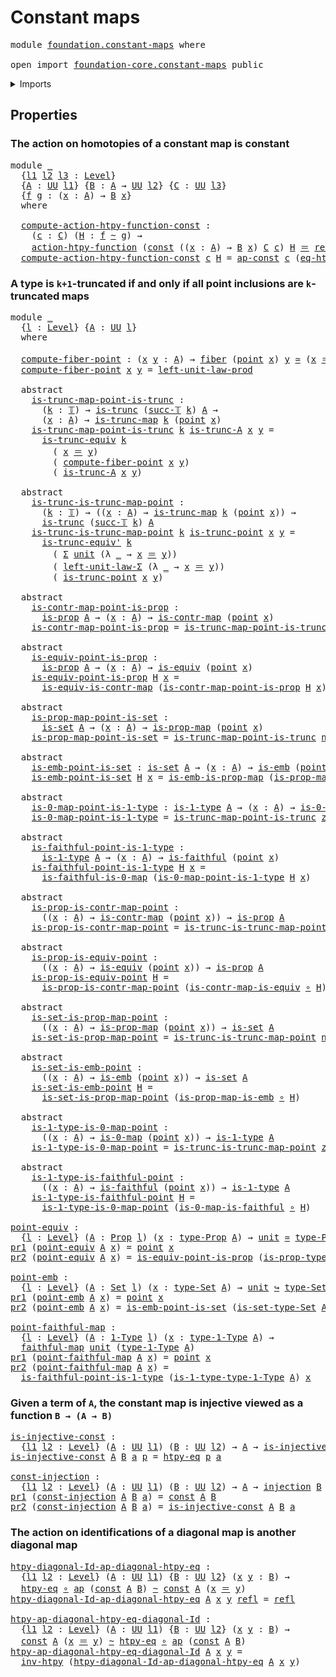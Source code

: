 # Constant maps

<pre class="Agda"><a id="26" class="Keyword">module</a> <a id="33" href="foundation.constant-maps.html" class="Module">foundation.constant-maps</a> <a id="58" class="Keyword">where</a>

<a id="65" class="Keyword">open</a> <a id="70" class="Keyword">import</a> <a id="77" href="foundation-core.constant-maps.html" class="Module">foundation-core.constant-maps</a> <a id="107" class="Keyword">public</a>
</pre>
<details><summary>Imports</summary>

<pre class="Agda"><a id="164" class="Keyword">open</a> <a id="169" class="Keyword">import</a> <a id="176" href="foundation.0-maps.html" class="Module">foundation.0-maps</a>
<a id="194" class="Keyword">open</a> <a id="199" class="Keyword">import</a> <a id="206" href="foundation.action-on-homotopies-functions.html" class="Module">foundation.action-on-homotopies-functions</a>
<a id="248" class="Keyword">open</a> <a id="253" class="Keyword">import</a> <a id="260" href="foundation.action-on-identifications-functions.html" class="Module">foundation.action-on-identifications-functions</a>
<a id="307" class="Keyword">open</a> <a id="312" class="Keyword">import</a> <a id="319" href="foundation.dependent-pair-types.html" class="Module">foundation.dependent-pair-types</a>
<a id="351" class="Keyword">open</a> <a id="356" class="Keyword">import</a> <a id="363" href="foundation.faithful-maps.html" class="Module">foundation.faithful-maps</a>
<a id="388" class="Keyword">open</a> <a id="393" class="Keyword">import</a> <a id="400" href="foundation.type-arithmetic-unit-type.html" class="Module">foundation.type-arithmetic-unit-type</a>
<a id="437" class="Keyword">open</a> <a id="442" class="Keyword">import</a> <a id="449" href="foundation.unit-type.html" class="Module">foundation.unit-type</a>
<a id="470" class="Keyword">open</a> <a id="475" class="Keyword">import</a> <a id="482" href="foundation.universe-levels.html" class="Module">foundation.universe-levels</a>

<a id="510" class="Keyword">open</a> <a id="515" class="Keyword">import</a> <a id="522" href="foundation-core.1-types.html" class="Module">foundation-core.1-types</a>
<a id="546" class="Keyword">open</a> <a id="551" class="Keyword">import</a> <a id="558" href="foundation-core.contractible-maps.html" class="Module">foundation-core.contractible-maps</a>
<a id="592" class="Keyword">open</a> <a id="597" class="Keyword">import</a> <a id="604" href="foundation-core.embeddings.html" class="Module">foundation-core.embeddings</a>
<a id="631" class="Keyword">open</a> <a id="636" class="Keyword">import</a> <a id="643" href="foundation-core.equivalences.html" class="Module">foundation-core.equivalences</a>
<a id="672" class="Keyword">open</a> <a id="677" class="Keyword">import</a> <a id="684" href="foundation-core.fibers-of-maps.html" class="Module">foundation-core.fibers-of-maps</a>
<a id="715" class="Keyword">open</a> <a id="720" class="Keyword">import</a> <a id="727" href="foundation-core.function-extensionality.html" class="Module">foundation-core.function-extensionality</a>
<a id="767" class="Keyword">open</a> <a id="772" class="Keyword">import</a> <a id="779" href="foundation-core.function-types.html" class="Module">foundation-core.function-types</a>
<a id="810" class="Keyword">open</a> <a id="815" class="Keyword">import</a> <a id="822" href="foundation-core.homotopies.html" class="Module">foundation-core.homotopies</a>
<a id="849" class="Keyword">open</a> <a id="854" class="Keyword">import</a> <a id="861" href="foundation-core.identity-types.html" class="Module">foundation-core.identity-types</a>
<a id="892" class="Keyword">open</a> <a id="897" class="Keyword">import</a> <a id="904" href="foundation-core.injective-maps.html" class="Module">foundation-core.injective-maps</a>
<a id="935" class="Keyword">open</a> <a id="940" class="Keyword">import</a> <a id="947" href="foundation-core.propositional-maps.html" class="Module">foundation-core.propositional-maps</a>
<a id="982" class="Keyword">open</a> <a id="987" class="Keyword">import</a> <a id="994" href="foundation-core.propositions.html" class="Module">foundation-core.propositions</a>
<a id="1023" class="Keyword">open</a> <a id="1028" class="Keyword">import</a> <a id="1035" href="foundation-core.sets.html" class="Module">foundation-core.sets</a>
<a id="1056" class="Keyword">open</a> <a id="1061" class="Keyword">import</a> <a id="1068" href="foundation-core.truncated-maps.html" class="Module">foundation-core.truncated-maps</a>
<a id="1099" class="Keyword">open</a> <a id="1104" class="Keyword">import</a> <a id="1111" href="foundation-core.truncated-types.html" class="Module">foundation-core.truncated-types</a>
<a id="1143" class="Keyword">open</a> <a id="1148" class="Keyword">import</a> <a id="1155" href="foundation-core.truncation-levels.html" class="Module">foundation-core.truncation-levels</a>
</pre>
</details>

## Properties

### The action on homotopies of a constant map is constant

<pre class="Agda"><a id="1289" class="Keyword">module</a> <a id="1296" href="foundation.constant-maps.html#1296" class="Module">_</a>
  <a id="1300" class="Symbol">{</a><a id="1301" href="foundation.constant-maps.html#1301" class="Bound">l1</a> <a id="1304" href="foundation.constant-maps.html#1304" class="Bound">l2</a> <a id="1307" href="foundation.constant-maps.html#1307" class="Bound">l3</a> <a id="1310" class="Symbol">:</a> <a id="1312" href="Agda.Primitive.html#742" class="Postulate">Level</a><a id="1317" class="Symbol">}</a>
  <a id="1321" class="Symbol">{</a><a id="1322" href="foundation.constant-maps.html#1322" class="Bound">A</a> <a id="1324" class="Symbol">:</a> <a id="1326" href="Agda.Primitive.html#388" class="Primitive">UU</a> <a id="1329" href="foundation.constant-maps.html#1301" class="Bound">l1</a><a id="1331" class="Symbol">}</a> <a id="1333" class="Symbol">{</a><a id="1334" href="foundation.constant-maps.html#1334" class="Bound">B</a> <a id="1336" class="Symbol">:</a> <a id="1338" href="foundation.constant-maps.html#1322" class="Bound">A</a> <a id="1340" class="Symbol">→</a> <a id="1342" href="Agda.Primitive.html#388" class="Primitive">UU</a> <a id="1345" href="foundation.constant-maps.html#1304" class="Bound">l2</a><a id="1347" class="Symbol">}</a> <a id="1349" class="Symbol">{</a><a id="1350" href="foundation.constant-maps.html#1350" class="Bound">C</a> <a id="1352" class="Symbol">:</a> <a id="1354" href="Agda.Primitive.html#388" class="Primitive">UU</a> <a id="1357" href="foundation.constant-maps.html#1307" class="Bound">l3</a><a id="1359" class="Symbol">}</a>
  <a id="1363" class="Symbol">{</a><a id="1364" href="foundation.constant-maps.html#1364" class="Bound">f</a> <a id="1366" href="foundation.constant-maps.html#1366" class="Bound">g</a> <a id="1368" class="Symbol">:</a> <a id="1370" class="Symbol">(</a><a id="1371" href="foundation.constant-maps.html#1371" class="Bound">x</a> <a id="1373" class="Symbol">:</a> <a id="1375" href="foundation.constant-maps.html#1322" class="Bound">A</a><a id="1376" class="Symbol">)</a> <a id="1378" class="Symbol">→</a> <a id="1380" href="foundation.constant-maps.html#1334" class="Bound">B</a> <a id="1382" href="foundation.constant-maps.html#1371" class="Bound">x</a><a id="1383" class="Symbol">}</a>
  <a id="1387" class="Keyword">where</a>

  <a id="1396" href="foundation.constant-maps.html#1396" class="Function">compute-action-htpy-function-const</a> <a id="1431" class="Symbol">:</a>
    <a id="1437" class="Symbol">(</a><a id="1438" href="foundation.constant-maps.html#1438" class="Bound">c</a> <a id="1440" class="Symbol">:</a> <a id="1442" href="foundation.constant-maps.html#1350" class="Bound">C</a><a id="1443" class="Symbol">)</a> <a id="1445" class="Symbol">(</a><a id="1446" href="foundation.constant-maps.html#1446" class="Bound">H</a> <a id="1448" class="Symbol">:</a> <a id="1450" href="foundation.constant-maps.html#1364" class="Bound">f</a> <a id="1452" href="foundation-core.homotopies.html#2717" class="Function Operator">~</a> <a id="1454" href="foundation.constant-maps.html#1366" class="Bound">g</a><a id="1455" class="Symbol">)</a> <a id="1457" class="Symbol">→</a>
    <a id="1463" href="foundation.action-on-homotopies-functions.html#2372" class="Function">action-htpy-function</a> <a id="1484" class="Symbol">(</a><a id="1485" href="foundation-core.constant-maps.html#198" class="Function">const</a> <a id="1491" class="Symbol">((</a><a id="1493" href="foundation.constant-maps.html#1493" class="Bound">x</a> <a id="1495" class="Symbol">:</a> <a id="1497" href="foundation.constant-maps.html#1322" class="Bound">A</a><a id="1498" class="Symbol">)</a> <a id="1500" class="Symbol">→</a> <a id="1502" href="foundation.constant-maps.html#1334" class="Bound">B</a> <a id="1504" href="foundation.constant-maps.html#1493" class="Bound">x</a><a id="1505" class="Symbol">)</a> <a id="1507" href="foundation.constant-maps.html#1350" class="Bound">C</a> <a id="1509" href="foundation.constant-maps.html#1438" class="Bound">c</a><a id="1510" class="Symbol">)</a> <a id="1512" href="foundation.constant-maps.html#1446" class="Bound">H</a> <a id="1514" href="foundation-core.identity-types.html#1953" class="Function Operator">＝</a> <a id="1516" href="foundation-core.identity-types.html#1922" class="InductiveConstructor">refl</a>
  <a id="1523" href="foundation.constant-maps.html#1396" class="Function">compute-action-htpy-function-const</a> <a id="1558" href="foundation.constant-maps.html#1558" class="Bound">c</a> <a id="1560" href="foundation.constant-maps.html#1560" class="Bound">H</a> <a id="1562" class="Symbol">=</a> <a id="1564" href="foundation.action-on-identifications-functions.html#2520" class="Function">ap-const</a> <a id="1573" href="foundation.constant-maps.html#1558" class="Bound">c</a> <a id="1575" class="Symbol">(</a><a id="1576" href="foundation-core.function-extensionality.html#3024" class="Function">eq-htpy</a> <a id="1584" href="foundation.constant-maps.html#1560" class="Bound">H</a><a id="1585" class="Symbol">)</a>
</pre>
### A type is `k+1`-truncated if and only if all point inclusions are `k`-truncated maps

<pre class="Agda"><a id="1690" class="Keyword">module</a> <a id="1697" href="foundation.constant-maps.html#1697" class="Module">_</a>
  <a id="1701" class="Symbol">{</a><a id="1702" href="foundation.constant-maps.html#1702" class="Bound">l</a> <a id="1704" class="Symbol">:</a> <a id="1706" href="Agda.Primitive.html#742" class="Postulate">Level</a><a id="1711" class="Symbol">}</a> <a id="1713" class="Symbol">{</a><a id="1714" href="foundation.constant-maps.html#1714" class="Bound">A</a> <a id="1716" class="Symbol">:</a> <a id="1718" href="Agda.Primitive.html#388" class="Primitive">UU</a> <a id="1721" href="foundation.constant-maps.html#1702" class="Bound">l</a><a id="1722" class="Symbol">}</a>
  <a id="1726" class="Keyword">where</a>

  <a id="1735" href="foundation.constant-maps.html#1735" class="Function">compute-fiber-point</a> <a id="1755" class="Symbol">:</a> <a id="1757" class="Symbol">(</a><a id="1758" href="foundation.constant-maps.html#1758" class="Bound">x</a> <a id="1760" href="foundation.constant-maps.html#1760" class="Bound">y</a> <a id="1762" class="Symbol">:</a> <a id="1764" href="foundation.constant-maps.html#1714" class="Bound">A</a><a id="1765" class="Symbol">)</a> <a id="1767" class="Symbol">→</a> <a id="1769" href="foundation-core.fibers-of-maps.html#938" class="Function">fiber</a> <a id="1775" class="Symbol">(</a><a id="1776" href="foundation.unit-type.html#1243" class="Function">point</a> <a id="1782" href="foundation.constant-maps.html#1758" class="Bound">x</a><a id="1783" class="Symbol">)</a> <a id="1785" href="foundation.constant-maps.html#1760" class="Bound">y</a> <a id="1787" href="foundation-core.equivalences.html#2669" class="Function Operator">≃</a> <a id="1789" class="Symbol">(</a><a id="1790" href="foundation.constant-maps.html#1758" class="Bound">x</a> <a id="1792" href="foundation-core.identity-types.html#1953" class="Function Operator">＝</a> <a id="1794" href="foundation.constant-maps.html#1760" class="Bound">y</a><a id="1795" class="Symbol">)</a>
  <a id="1799" href="foundation.constant-maps.html#1735" class="Function">compute-fiber-point</a> <a id="1819" href="foundation.constant-maps.html#1819" class="Bound">x</a> <a id="1821" href="foundation.constant-maps.html#1821" class="Bound">y</a> <a id="1823" class="Symbol">=</a> <a id="1825" href="foundation.type-arithmetic-unit-type.html#2923" class="Function">left-unit-law-prod</a>

  <a id="1847" class="Keyword">abstract</a>
    <a id="1860" href="foundation.constant-maps.html#1860" class="Function">is-trunc-map-point-is-trunc</a> <a id="1888" class="Symbol">:</a>
      <a id="1896" class="Symbol">(</a><a id="1897" href="foundation.constant-maps.html#1897" class="Bound">k</a> <a id="1899" class="Symbol">:</a> <a id="1901" href="foundation-core.truncation-levels.html#521" class="Datatype">𝕋</a><a id="1902" class="Symbol">)</a> <a id="1904" class="Symbol">→</a> <a id="1906" href="foundation-core.truncated-types.html#1236" class="Function">is-trunc</a> <a id="1915" class="Symbol">(</a><a id="1916" href="foundation-core.truncation-levels.html#558" class="InductiveConstructor">succ-𝕋</a> <a id="1923" href="foundation.constant-maps.html#1897" class="Bound">k</a><a id="1924" class="Symbol">)</a> <a id="1926" href="foundation.constant-maps.html#1714" class="Bound">A</a> <a id="1928" class="Symbol">→</a>
      <a id="1936" class="Symbol">(</a><a id="1937" href="foundation.constant-maps.html#1937" class="Bound">x</a> <a id="1939" class="Symbol">:</a> <a id="1941" href="foundation.constant-maps.html#1714" class="Bound">A</a><a id="1942" class="Symbol">)</a> <a id="1944" class="Symbol">→</a> <a id="1946" href="foundation-core.truncated-maps.html#925" class="Function">is-trunc-map</a> <a id="1959" href="foundation.constant-maps.html#1897" class="Bound">k</a> <a id="1961" class="Symbol">(</a><a id="1962" href="foundation.unit-type.html#1243" class="Function">point</a> <a id="1968" href="foundation.constant-maps.html#1937" class="Bound">x</a><a id="1969" class="Symbol">)</a>
    <a id="1975" href="foundation.constant-maps.html#1860" class="Function">is-trunc-map-point-is-trunc</a> <a id="2003" href="foundation.constant-maps.html#2003" class="Bound">k</a> <a id="2005" href="foundation.constant-maps.html#2005" class="Bound">is-trunc-A</a> <a id="2016" href="foundation.constant-maps.html#2016" class="Bound">x</a> <a id="2018" href="foundation.constant-maps.html#2018" class="Bound">y</a> <a id="2020" class="Symbol">=</a>
      <a id="2028" href="foundation-core.truncated-types.html#4193" class="Function">is-trunc-equiv</a> <a id="2043" href="foundation.constant-maps.html#2003" class="Bound">k</a>
        <a id="2053" class="Symbol">(</a> <a id="2055" href="foundation.constant-maps.html#2016" class="Bound">x</a> <a id="2057" href="foundation-core.identity-types.html#1953" class="Function Operator">＝</a> <a id="2059" href="foundation.constant-maps.html#2018" class="Bound">y</a><a id="2060" class="Symbol">)</a>
        <a id="2070" class="Symbol">(</a> <a id="2072" href="foundation.constant-maps.html#1735" class="Function">compute-fiber-point</a> <a id="2092" href="foundation.constant-maps.html#2016" class="Bound">x</a> <a id="2094" href="foundation.constant-maps.html#2018" class="Bound">y</a><a id="2095" class="Symbol">)</a>
        <a id="2105" class="Symbol">(</a> <a id="2107" href="foundation.constant-maps.html#2005" class="Bound">is-trunc-A</a> <a id="2118" href="foundation.constant-maps.html#2016" class="Bound">x</a> <a id="2120" href="foundation.constant-maps.html#2018" class="Bound">y</a><a id="2121" class="Symbol">)</a>

  <a id="2126" class="Keyword">abstract</a>
    <a id="2139" href="foundation.constant-maps.html#2139" class="Function">is-trunc-is-trunc-map-point</a> <a id="2167" class="Symbol">:</a>
      <a id="2175" class="Symbol">(</a><a id="2176" href="foundation.constant-maps.html#2176" class="Bound">k</a> <a id="2178" class="Symbol">:</a> <a id="2180" href="foundation-core.truncation-levels.html#521" class="Datatype">𝕋</a><a id="2181" class="Symbol">)</a> <a id="2183" class="Symbol">→</a> <a id="2185" class="Symbol">((</a><a id="2187" href="foundation.constant-maps.html#2187" class="Bound">x</a> <a id="2189" class="Symbol">:</a> <a id="2191" href="foundation.constant-maps.html#1714" class="Bound">A</a><a id="2192" class="Symbol">)</a> <a id="2194" class="Symbol">→</a> <a id="2196" href="foundation-core.truncated-maps.html#925" class="Function">is-trunc-map</a> <a id="2209" href="foundation.constant-maps.html#2176" class="Bound">k</a> <a id="2211" class="Symbol">(</a><a id="2212" href="foundation.unit-type.html#1243" class="Function">point</a> <a id="2218" href="foundation.constant-maps.html#2187" class="Bound">x</a><a id="2219" class="Symbol">))</a> <a id="2222" class="Symbol">→</a>
      <a id="2230" href="foundation-core.truncated-types.html#1236" class="Function">is-trunc</a> <a id="2239" class="Symbol">(</a><a id="2240" href="foundation-core.truncation-levels.html#558" class="InductiveConstructor">succ-𝕋</a> <a id="2247" href="foundation.constant-maps.html#2176" class="Bound">k</a><a id="2248" class="Symbol">)</a> <a id="2250" href="foundation.constant-maps.html#1714" class="Bound">A</a>
    <a id="2256" href="foundation.constant-maps.html#2139" class="Function">is-trunc-is-trunc-map-point</a> <a id="2284" href="foundation.constant-maps.html#2284" class="Bound">k</a> <a id="2286" href="foundation.constant-maps.html#2286" class="Bound">is-trunc-point</a> <a id="2301" href="foundation.constant-maps.html#2301" class="Bound">x</a> <a id="2303" href="foundation.constant-maps.html#2303" class="Bound">y</a> <a id="2305" class="Symbol">=</a>
      <a id="2313" href="foundation-core.truncated-types.html#4726" class="Function">is-trunc-equiv&#39;</a> <a id="2329" href="foundation.constant-maps.html#2284" class="Bound">k</a>
        <a id="2339" class="Symbol">(</a> <a id="2341" href="foundation.dependent-pair-types.html#505" class="Record">Σ</a> <a id="2343" href="foundation.unit-type.html#766" class="Record">unit</a> <a id="2348" class="Symbol">(λ</a> <a id="2351" href="foundation.constant-maps.html#2351" class="Bound">_</a> <a id="2353" class="Symbol">→</a> <a id="2355" href="foundation.constant-maps.html#2301" class="Bound">x</a> <a id="2357" href="foundation-core.identity-types.html#1953" class="Function Operator">＝</a> <a id="2359" href="foundation.constant-maps.html#2303" class="Bound">y</a><a id="2360" class="Symbol">))</a>
        <a id="2371" class="Symbol">(</a> <a id="2373" href="foundation.type-arithmetic-unit-type.html#1478" class="Function">left-unit-law-Σ</a> <a id="2389" class="Symbol">(λ</a> <a id="2392" href="foundation.constant-maps.html#2392" class="Bound">_</a> <a id="2394" class="Symbol">→</a> <a id="2396" href="foundation.constant-maps.html#2301" class="Bound">x</a> <a id="2398" href="foundation-core.identity-types.html#1953" class="Function Operator">＝</a> <a id="2400" href="foundation.constant-maps.html#2303" class="Bound">y</a><a id="2401" class="Symbol">))</a>
        <a id="2412" class="Symbol">(</a> <a id="2414" href="foundation.constant-maps.html#2286" class="Bound">is-trunc-point</a> <a id="2429" href="foundation.constant-maps.html#2301" class="Bound">x</a> <a id="2431" href="foundation.constant-maps.html#2303" class="Bound">y</a><a id="2432" class="Symbol">)</a>

  <a id="2437" class="Keyword">abstract</a>
    <a id="2450" href="foundation.constant-maps.html#2450" class="Function">is-contr-map-point-is-prop</a> <a id="2477" class="Symbol">:</a>
      <a id="2485" href="foundation-core.propositions.html#867" class="Function">is-prop</a> <a id="2493" href="foundation.constant-maps.html#1714" class="Bound">A</a> <a id="2495" class="Symbol">→</a> <a id="2497" class="Symbol">(</a><a id="2498" href="foundation.constant-maps.html#2498" class="Bound">x</a> <a id="2500" class="Symbol">:</a> <a id="2502" href="foundation.constant-maps.html#1714" class="Bound">A</a><a id="2503" class="Symbol">)</a> <a id="2505" class="Symbol">→</a> <a id="2507" href="foundation-core.contractible-maps.html#1085" class="Function">is-contr-map</a> <a id="2520" class="Symbol">(</a><a id="2521" href="foundation.unit-type.html#1243" class="Function">point</a> <a id="2527" href="foundation.constant-maps.html#2498" class="Bound">x</a><a id="2528" class="Symbol">)</a>
    <a id="2534" href="foundation.constant-maps.html#2450" class="Function">is-contr-map-point-is-prop</a> <a id="2561" class="Symbol">=</a> <a id="2563" href="foundation.constant-maps.html#1860" class="Function">is-trunc-map-point-is-trunc</a> <a id="2591" href="foundation-core.truncation-levels.html#542" class="InductiveConstructor">neg-two-𝕋</a>

  <a id="2604" class="Keyword">abstract</a>
    <a id="2617" href="foundation.constant-maps.html#2617" class="Function">is-equiv-point-is-prop</a> <a id="2640" class="Symbol">:</a>
      <a id="2648" href="foundation-core.propositions.html#867" class="Function">is-prop</a> <a id="2656" href="foundation.constant-maps.html#1714" class="Bound">A</a> <a id="2658" class="Symbol">→</a> <a id="2660" class="Symbol">(</a><a id="2661" href="foundation.constant-maps.html#2661" class="Bound">x</a> <a id="2663" class="Symbol">:</a> <a id="2665" href="foundation.constant-maps.html#1714" class="Bound">A</a><a id="2666" class="Symbol">)</a> <a id="2668" class="Symbol">→</a> <a id="2670" href="foundation-core.equivalences.html#1647" class="Function">is-equiv</a> <a id="2679" class="Symbol">(</a><a id="2680" href="foundation.unit-type.html#1243" class="Function">point</a> <a id="2686" href="foundation.constant-maps.html#2661" class="Bound">x</a><a id="2687" class="Symbol">)</a>
    <a id="2693" href="foundation.constant-maps.html#2617" class="Function">is-equiv-point-is-prop</a> <a id="2716" href="foundation.constant-maps.html#2716" class="Bound">H</a> <a id="2718" href="foundation.constant-maps.html#2718" class="Bound">x</a> <a id="2720" class="Symbol">=</a>
      <a id="2728" href="foundation-core.contractible-maps.html#2016" class="Function">is-equiv-is-contr-map</a> <a id="2750" class="Symbol">(</a><a id="2751" href="foundation.constant-maps.html#2450" class="Function">is-contr-map-point-is-prop</a> <a id="2778" href="foundation.constant-maps.html#2716" class="Bound">H</a> <a id="2780" href="foundation.constant-maps.html#2718" class="Bound">x</a><a id="2781" class="Symbol">)</a>

  <a id="2786" class="Keyword">abstract</a>
    <a id="2799" href="foundation.constant-maps.html#2799" class="Function">is-prop-map-point-is-set</a> <a id="2824" class="Symbol">:</a>
      <a id="2832" href="foundation-core.sets.html#614" class="Function">is-set</a> <a id="2839" href="foundation.constant-maps.html#1714" class="Bound">A</a> <a id="2841" class="Symbol">→</a> <a id="2843" class="Symbol">(</a><a id="2844" href="foundation.constant-maps.html#2844" class="Bound">x</a> <a id="2846" class="Symbol">:</a> <a id="2848" href="foundation.constant-maps.html#1714" class="Bound">A</a><a id="2849" class="Symbol">)</a> <a id="2851" class="Symbol">→</a> <a id="2853" href="foundation-core.propositional-maps.html#1423" class="Function">is-prop-map</a> <a id="2865" class="Symbol">(</a><a id="2866" href="foundation.unit-type.html#1243" class="Function">point</a> <a id="2872" href="foundation.constant-maps.html#2844" class="Bound">x</a><a id="2873" class="Symbol">)</a>
    <a id="2879" href="foundation.constant-maps.html#2799" class="Function">is-prop-map-point-is-set</a> <a id="2904" class="Symbol">=</a> <a id="2906" href="foundation.constant-maps.html#1860" class="Function">is-trunc-map-point-is-trunc</a> <a id="2934" href="foundation-core.truncation-levels.html#628" class="Function">neg-one-𝕋</a>

  <a id="2947" class="Keyword">abstract</a>
    <a id="2960" href="foundation.constant-maps.html#2960" class="Function">is-emb-point-is-set</a> <a id="2980" class="Symbol">:</a> <a id="2982" href="foundation-core.sets.html#614" class="Function">is-set</a> <a id="2989" href="foundation.constant-maps.html#1714" class="Bound">A</a> <a id="2991" class="Symbol">→</a> <a id="2993" class="Symbol">(</a><a id="2994" href="foundation.constant-maps.html#2994" class="Bound">x</a> <a id="2996" class="Symbol">:</a> <a id="2998" href="foundation.constant-maps.html#1714" class="Bound">A</a><a id="2999" class="Symbol">)</a> <a id="3001" class="Symbol">→</a> <a id="3003" href="foundation-core.embeddings.html#1086" class="Function">is-emb</a> <a id="3010" class="Symbol">(</a><a id="3011" href="foundation.unit-type.html#1243" class="Function">point</a> <a id="3017" href="foundation.constant-maps.html#2994" class="Bound">x</a><a id="3018" class="Symbol">)</a>
    <a id="3024" href="foundation.constant-maps.html#2960" class="Function">is-emb-point-is-set</a> <a id="3044" href="foundation.constant-maps.html#3044" class="Bound">H</a> <a id="3046" href="foundation.constant-maps.html#3046" class="Bound">x</a> <a id="3048" class="Symbol">=</a> <a id="3050" href="foundation-core.propositional-maps.html#2081" class="Function">is-emb-is-prop-map</a> <a id="3069" class="Symbol">(</a><a id="3070" href="foundation.constant-maps.html#2799" class="Function">is-prop-map-point-is-set</a> <a id="3095" href="foundation.constant-maps.html#3044" class="Bound">H</a> <a id="3097" href="foundation.constant-maps.html#3046" class="Bound">x</a><a id="3098" class="Symbol">)</a>

  <a id="3103" class="Keyword">abstract</a>
    <a id="3116" href="foundation.constant-maps.html#3116" class="Function">is-0-map-point-is-1-type</a> <a id="3141" class="Symbol">:</a> <a id="3143" href="foundation-core.1-types.html#559" class="Function">is-1-type</a> <a id="3153" href="foundation.constant-maps.html#1714" class="Bound">A</a> <a id="3155" class="Symbol">→</a> <a id="3157" class="Symbol">(</a><a id="3158" href="foundation.constant-maps.html#3158" class="Bound">x</a> <a id="3160" class="Symbol">:</a> <a id="3162" href="foundation.constant-maps.html#1714" class="Bound">A</a><a id="3163" class="Symbol">)</a> <a id="3165" class="Symbol">→</a> <a id="3167" href="foundation.0-maps.html#840" class="Function">is-0-map</a> <a id="3176" class="Symbol">(</a><a id="3177" href="foundation.unit-type.html#1243" class="Function">point</a> <a id="3183" href="foundation.constant-maps.html#3158" class="Bound">x</a><a id="3184" class="Symbol">)</a>
    <a id="3190" href="foundation.constant-maps.html#3116" class="Function">is-0-map-point-is-1-type</a> <a id="3215" class="Symbol">=</a> <a id="3217" href="foundation.constant-maps.html#1860" class="Function">is-trunc-map-point-is-trunc</a> <a id="3245" href="foundation-core.truncation-levels.html#672" class="Function">zero-𝕋</a>

  <a id="3255" class="Keyword">abstract</a>
    <a id="3268" href="foundation.constant-maps.html#3268" class="Function">is-faithful-point-is-1-type</a> <a id="3296" class="Symbol">:</a>
      <a id="3304" href="foundation-core.1-types.html#559" class="Function">is-1-type</a> <a id="3314" href="foundation.constant-maps.html#1714" class="Bound">A</a> <a id="3316" class="Symbol">→</a> <a id="3318" class="Symbol">(</a><a id="3319" href="foundation.constant-maps.html#3319" class="Bound">x</a> <a id="3321" class="Symbol">:</a> <a id="3323" href="foundation.constant-maps.html#1714" class="Bound">A</a><a id="3324" class="Symbol">)</a> <a id="3326" class="Symbol">→</a> <a id="3328" href="foundation.faithful-maps.html#1141" class="Function">is-faithful</a> <a id="3340" class="Symbol">(</a><a id="3341" href="foundation.unit-type.html#1243" class="Function">point</a> <a id="3347" href="foundation.constant-maps.html#3319" class="Bound">x</a><a id="3348" class="Symbol">)</a>
    <a id="3354" href="foundation.constant-maps.html#3268" class="Function">is-faithful-point-is-1-type</a> <a id="3382" href="foundation.constant-maps.html#3382" class="Bound">H</a> <a id="3384" href="foundation.constant-maps.html#3384" class="Bound">x</a> <a id="3386" class="Symbol">=</a>
      <a id="3394" href="foundation.faithful-maps.html#3228" class="Function">is-faithful-is-0-map</a> <a id="3415" class="Symbol">(</a><a id="3416" href="foundation.constant-maps.html#3116" class="Function">is-0-map-point-is-1-type</a> <a id="3441" href="foundation.constant-maps.html#3382" class="Bound">H</a> <a id="3443" href="foundation.constant-maps.html#3384" class="Bound">x</a><a id="3444" class="Symbol">)</a>

  <a id="3449" class="Keyword">abstract</a>
    <a id="3462" href="foundation.constant-maps.html#3462" class="Function">is-prop-is-contr-map-point</a> <a id="3489" class="Symbol">:</a>
      <a id="3497" class="Symbol">((</a><a id="3499" href="foundation.constant-maps.html#3499" class="Bound">x</a> <a id="3501" class="Symbol">:</a> <a id="3503" href="foundation.constant-maps.html#1714" class="Bound">A</a><a id="3504" class="Symbol">)</a> <a id="3506" class="Symbol">→</a> <a id="3508" href="foundation-core.contractible-maps.html#1085" class="Function">is-contr-map</a> <a id="3521" class="Symbol">(</a><a id="3522" href="foundation.unit-type.html#1243" class="Function">point</a> <a id="3528" href="foundation.constant-maps.html#3499" class="Bound">x</a><a id="3529" class="Symbol">))</a> <a id="3532" class="Symbol">→</a> <a id="3534" href="foundation-core.propositions.html#867" class="Function">is-prop</a> <a id="3542" href="foundation.constant-maps.html#1714" class="Bound">A</a>
    <a id="3548" href="foundation.constant-maps.html#3462" class="Function">is-prop-is-contr-map-point</a> <a id="3575" class="Symbol">=</a> <a id="3577" href="foundation.constant-maps.html#2139" class="Function">is-trunc-is-trunc-map-point</a> <a id="3605" href="foundation-core.truncation-levels.html#542" class="InductiveConstructor">neg-two-𝕋</a>

  <a id="3618" class="Keyword">abstract</a>
    <a id="3631" href="foundation.constant-maps.html#3631" class="Function">is-prop-is-equiv-point</a> <a id="3654" class="Symbol">:</a>
      <a id="3662" class="Symbol">((</a><a id="3664" href="foundation.constant-maps.html#3664" class="Bound">x</a> <a id="3666" class="Symbol">:</a> <a id="3668" href="foundation.constant-maps.html#1714" class="Bound">A</a><a id="3669" class="Symbol">)</a> <a id="3671" class="Symbol">→</a> <a id="3673" href="foundation-core.equivalences.html#1647" class="Function">is-equiv</a> <a id="3682" class="Symbol">(</a><a id="3683" href="foundation.unit-type.html#1243" class="Function">point</a> <a id="3689" href="foundation.constant-maps.html#3664" class="Bound">x</a><a id="3690" class="Symbol">))</a> <a id="3693" class="Symbol">→</a> <a id="3695" href="foundation-core.propositions.html#867" class="Function">is-prop</a> <a id="3703" href="foundation.constant-maps.html#1714" class="Bound">A</a>
    <a id="3709" href="foundation.constant-maps.html#3631" class="Function">is-prop-is-equiv-point</a> <a id="3732" href="foundation.constant-maps.html#3732" class="Bound">H</a> <a id="3734" class="Symbol">=</a>
      <a id="3742" href="foundation.constant-maps.html#3462" class="Function">is-prop-is-contr-map-point</a> <a id="3769" class="Symbol">(</a><a id="3770" href="foundation-core.contractible-maps.html#3534" class="Function">is-contr-map-is-equiv</a> <a id="3792" href="foundation-core.function-types.html#455" class="Function Operator">∘</a> <a id="3794" href="foundation.constant-maps.html#3732" class="Bound">H</a><a id="3795" class="Symbol">)</a>

  <a id="3800" class="Keyword">abstract</a>
    <a id="3813" href="foundation.constant-maps.html#3813" class="Function">is-set-is-prop-map-point</a> <a id="3838" class="Symbol">:</a>
      <a id="3846" class="Symbol">((</a><a id="3848" href="foundation.constant-maps.html#3848" class="Bound">x</a> <a id="3850" class="Symbol">:</a> <a id="3852" href="foundation.constant-maps.html#1714" class="Bound">A</a><a id="3853" class="Symbol">)</a> <a id="3855" class="Symbol">→</a> <a id="3857" href="foundation-core.propositional-maps.html#1423" class="Function">is-prop-map</a> <a id="3869" class="Symbol">(</a><a id="3870" href="foundation.unit-type.html#1243" class="Function">point</a> <a id="3876" href="foundation.constant-maps.html#3848" class="Bound">x</a><a id="3877" class="Symbol">))</a> <a id="3880" class="Symbol">→</a> <a id="3882" href="foundation-core.sets.html#614" class="Function">is-set</a> <a id="3889" href="foundation.constant-maps.html#1714" class="Bound">A</a>
    <a id="3895" href="foundation.constant-maps.html#3813" class="Function">is-set-is-prop-map-point</a> <a id="3920" class="Symbol">=</a> <a id="3922" href="foundation.constant-maps.html#2139" class="Function">is-trunc-is-trunc-map-point</a> <a id="3950" href="foundation-core.truncation-levels.html#628" class="Function">neg-one-𝕋</a>

  <a id="3963" class="Keyword">abstract</a>
    <a id="3976" href="foundation.constant-maps.html#3976" class="Function">is-set-is-emb-point</a> <a id="3996" class="Symbol">:</a>
      <a id="4004" class="Symbol">((</a><a id="4006" href="foundation.constant-maps.html#4006" class="Bound">x</a> <a id="4008" class="Symbol">:</a> <a id="4010" href="foundation.constant-maps.html#1714" class="Bound">A</a><a id="4011" class="Symbol">)</a> <a id="4013" class="Symbol">→</a> <a id="4015" href="foundation-core.embeddings.html#1086" class="Function">is-emb</a> <a id="4022" class="Symbol">(</a><a id="4023" href="foundation.unit-type.html#1243" class="Function">point</a> <a id="4029" href="foundation.constant-maps.html#4006" class="Bound">x</a><a id="4030" class="Symbol">))</a> <a id="4033" class="Symbol">→</a> <a id="4035" href="foundation-core.sets.html#614" class="Function">is-set</a> <a id="4042" href="foundation.constant-maps.html#1714" class="Bound">A</a>
    <a id="4048" href="foundation.constant-maps.html#3976" class="Function">is-set-is-emb-point</a> <a id="4068" href="foundation.constant-maps.html#4068" class="Bound">H</a> <a id="4070" class="Symbol">=</a>
      <a id="4078" href="foundation.constant-maps.html#3813" class="Function">is-set-is-prop-map-point</a> <a id="4103" class="Symbol">(</a><a id="4104" href="foundation-core.propositional-maps.html#2396" class="Function">is-prop-map-is-emb</a> <a id="4123" href="foundation-core.function-types.html#455" class="Function Operator">∘</a> <a id="4125" href="foundation.constant-maps.html#4068" class="Bound">H</a><a id="4126" class="Symbol">)</a>

  <a id="4131" class="Keyword">abstract</a>
    <a id="4144" href="foundation.constant-maps.html#4144" class="Function">is-1-type-is-0-map-point</a> <a id="4169" class="Symbol">:</a>
      <a id="4177" class="Symbol">((</a><a id="4179" href="foundation.constant-maps.html#4179" class="Bound">x</a> <a id="4181" class="Symbol">:</a> <a id="4183" href="foundation.constant-maps.html#1714" class="Bound">A</a><a id="4184" class="Symbol">)</a> <a id="4186" class="Symbol">→</a> <a id="4188" href="foundation.0-maps.html#840" class="Function">is-0-map</a> <a id="4197" class="Symbol">(</a><a id="4198" href="foundation.unit-type.html#1243" class="Function">point</a> <a id="4204" href="foundation.constant-maps.html#4179" class="Bound">x</a><a id="4205" class="Symbol">))</a> <a id="4208" class="Symbol">→</a> <a id="4210" href="foundation-core.1-types.html#559" class="Function">is-1-type</a> <a id="4220" href="foundation.constant-maps.html#1714" class="Bound">A</a>
    <a id="4226" href="foundation.constant-maps.html#4144" class="Function">is-1-type-is-0-map-point</a> <a id="4251" class="Symbol">=</a> <a id="4253" href="foundation.constant-maps.html#2139" class="Function">is-trunc-is-trunc-map-point</a> <a id="4281" href="foundation-core.truncation-levels.html#672" class="Function">zero-𝕋</a>

  <a id="4291" class="Keyword">abstract</a>
    <a id="4304" href="foundation.constant-maps.html#4304" class="Function">is-1-type-is-faithful-point</a> <a id="4332" class="Symbol">:</a>
      <a id="4340" class="Symbol">((</a><a id="4342" href="foundation.constant-maps.html#4342" class="Bound">x</a> <a id="4344" class="Symbol">:</a> <a id="4346" href="foundation.constant-maps.html#1714" class="Bound">A</a><a id="4347" class="Symbol">)</a> <a id="4349" class="Symbol">→</a> <a id="4351" href="foundation.faithful-maps.html#1141" class="Function">is-faithful</a> <a id="4363" class="Symbol">(</a><a id="4364" href="foundation.unit-type.html#1243" class="Function">point</a> <a id="4370" href="foundation.constant-maps.html#4342" class="Bound">x</a><a id="4371" class="Symbol">))</a> <a id="4374" class="Symbol">→</a> <a id="4376" href="foundation-core.1-types.html#559" class="Function">is-1-type</a> <a id="4386" href="foundation.constant-maps.html#1714" class="Bound">A</a>
    <a id="4392" href="foundation.constant-maps.html#4304" class="Function">is-1-type-is-faithful-point</a> <a id="4420" href="foundation.constant-maps.html#4420" class="Bound">H</a> <a id="4422" class="Symbol">=</a>
      <a id="4430" href="foundation.constant-maps.html#4144" class="Function">is-1-type-is-0-map-point</a> <a id="4455" class="Symbol">(</a><a id="4456" href="foundation.faithful-maps.html#3059" class="Function">is-0-map-is-faithful</a> <a id="4477" href="foundation-core.function-types.html#455" class="Function Operator">∘</a> <a id="4479" href="foundation.constant-maps.html#4420" class="Bound">H</a><a id="4480" class="Symbol">)</a>

<a id="point-equiv"></a><a id="4483" href="foundation.constant-maps.html#4483" class="Function">point-equiv</a> <a id="4495" class="Symbol">:</a>
  <a id="4499" class="Symbol">{</a><a id="4500" href="foundation.constant-maps.html#4500" class="Bound">l</a> <a id="4502" class="Symbol">:</a> <a id="4504" href="Agda.Primitive.html#742" class="Postulate">Level</a><a id="4509" class="Symbol">}</a> <a id="4511" class="Symbol">(</a><a id="4512" href="foundation.constant-maps.html#4512" class="Bound">A</a> <a id="4514" class="Symbol">:</a> <a id="4516" href="foundation-core.propositions.html#949" class="Function">Prop</a> <a id="4521" href="foundation.constant-maps.html#4500" class="Bound">l</a><a id="4522" class="Symbol">)</a> <a id="4524" class="Symbol">(</a><a id="4525" href="foundation.constant-maps.html#4525" class="Bound">x</a> <a id="4527" class="Symbol">:</a> <a id="4529" href="foundation-core.propositions.html#1045" class="Function">type-Prop</a> <a id="4539" href="foundation.constant-maps.html#4512" class="Bound">A</a><a id="4540" class="Symbol">)</a> <a id="4542" class="Symbol">→</a> <a id="4544" href="foundation.unit-type.html#766" class="Record">unit</a> <a id="4549" href="foundation-core.equivalences.html#2669" class="Function Operator">≃</a> <a id="4551" href="foundation-core.propositions.html#1045" class="Function">type-Prop</a> <a id="4561" href="foundation.constant-maps.html#4512" class="Bound">A</a>
<a id="4563" href="foundation.dependent-pair-types.html#603" class="Field">pr1</a> <a id="4567" class="Symbol">(</a><a id="4568" href="foundation.constant-maps.html#4483" class="Function">point-equiv</a> <a id="4580" href="foundation.constant-maps.html#4580" class="Bound">A</a> <a id="4582" href="foundation.constant-maps.html#4582" class="Bound">x</a><a id="4583" class="Symbol">)</a> <a id="4585" class="Symbol">=</a> <a id="4587" href="foundation.unit-type.html#1243" class="Function">point</a> <a id="4593" href="foundation.constant-maps.html#4582" class="Bound">x</a>
<a id="4595" href="foundation.dependent-pair-types.html#615" class="Field">pr2</a> <a id="4599" class="Symbol">(</a><a id="4600" href="foundation.constant-maps.html#4483" class="Function">point-equiv</a> <a id="4612" href="foundation.constant-maps.html#4612" class="Bound">A</a> <a id="4614" href="foundation.constant-maps.html#4614" class="Bound">x</a><a id="4615" class="Symbol">)</a> <a id="4617" class="Symbol">=</a> <a id="4619" href="foundation.constant-maps.html#2617" class="Function">is-equiv-point-is-prop</a> <a id="4642" class="Symbol">(</a><a id="4643" href="foundation-core.propositions.html#1109" class="Function">is-prop-type-Prop</a> <a id="4661" href="foundation.constant-maps.html#4612" class="Bound">A</a><a id="4662" class="Symbol">)</a> <a id="4664" href="foundation.constant-maps.html#4614" class="Bound">x</a>

<a id="point-emb"></a><a id="4667" href="foundation.constant-maps.html#4667" class="Function">point-emb</a> <a id="4677" class="Symbol">:</a>
  <a id="4681" class="Symbol">{</a><a id="4682" href="foundation.constant-maps.html#4682" class="Bound">l</a> <a id="4684" class="Symbol">:</a> <a id="4686" href="Agda.Primitive.html#742" class="Postulate">Level</a><a id="4691" class="Symbol">}</a> <a id="4693" class="Symbol">(</a><a id="4694" href="foundation.constant-maps.html#4694" class="Bound">A</a> <a id="4696" class="Symbol">:</a> <a id="4698" href="foundation-core.sets.html#689" class="Function">Set</a> <a id="4702" href="foundation.constant-maps.html#4682" class="Bound">l</a><a id="4703" class="Symbol">)</a> <a id="4705" class="Symbol">(</a><a id="4706" href="foundation.constant-maps.html#4706" class="Bound">x</a> <a id="4708" class="Symbol">:</a> <a id="4710" href="foundation-core.sets.html#792" class="Function">type-Set</a> <a id="4719" href="foundation.constant-maps.html#4694" class="Bound">A</a><a id="4720" class="Symbol">)</a> <a id="4722" class="Symbol">→</a> <a id="4724" href="foundation.unit-type.html#766" class="Record">unit</a> <a id="4729" href="foundation-core.embeddings.html#1495" class="Function Operator">↪</a> <a id="4731" href="foundation-core.sets.html#792" class="Function">type-Set</a> <a id="4740" href="foundation.constant-maps.html#4694" class="Bound">A</a>
<a id="4742" href="foundation.dependent-pair-types.html#603" class="Field">pr1</a> <a id="4746" class="Symbol">(</a><a id="4747" href="foundation.constant-maps.html#4667" class="Function">point-emb</a> <a id="4757" href="foundation.constant-maps.html#4757" class="Bound">A</a> <a id="4759" href="foundation.constant-maps.html#4759" class="Bound">x</a><a id="4760" class="Symbol">)</a> <a id="4762" class="Symbol">=</a> <a id="4764" href="foundation.unit-type.html#1243" class="Function">point</a> <a id="4770" href="foundation.constant-maps.html#4759" class="Bound">x</a>
<a id="4772" href="foundation.dependent-pair-types.html#615" class="Field">pr2</a> <a id="4776" class="Symbol">(</a><a id="4777" href="foundation.constant-maps.html#4667" class="Function">point-emb</a> <a id="4787" href="foundation.constant-maps.html#4787" class="Bound">A</a> <a id="4789" href="foundation.constant-maps.html#4789" class="Bound">x</a><a id="4790" class="Symbol">)</a> <a id="4792" class="Symbol">=</a> <a id="4794" href="foundation.constant-maps.html#2960" class="Function">is-emb-point-is-set</a> <a id="4814" class="Symbol">(</a><a id="4815" href="foundation-core.sets.html#843" class="Function">is-set-type-Set</a> <a id="4831" href="foundation.constant-maps.html#4787" class="Bound">A</a><a id="4832" class="Symbol">)</a> <a id="4834" href="foundation.constant-maps.html#4789" class="Bound">x</a>

<a id="point-faithful-map"></a><a id="4837" href="foundation.constant-maps.html#4837" class="Function">point-faithful-map</a> <a id="4856" class="Symbol">:</a>
  <a id="4860" class="Symbol">{</a><a id="4861" href="foundation.constant-maps.html#4861" class="Bound">l</a> <a id="4863" class="Symbol">:</a> <a id="4865" href="Agda.Primitive.html#742" class="Postulate">Level</a><a id="4870" class="Symbol">}</a> <a id="4872" class="Symbol">(</a><a id="4873" href="foundation.constant-maps.html#4873" class="Bound">A</a> <a id="4875" class="Symbol">:</a> <a id="4877" href="foundation-core.1-types.html#625" class="Function">1-Type</a> <a id="4884" href="foundation.constant-maps.html#4861" class="Bound">l</a><a id="4885" class="Symbol">)</a> <a id="4887" class="Symbol">(</a><a id="4888" href="foundation.constant-maps.html#4888" class="Bound">x</a> <a id="4890" class="Symbol">:</a> <a id="4892" href="foundation-core.1-types.html#691" class="Function">type-1-Type</a> <a id="4904" href="foundation.constant-maps.html#4873" class="Bound">A</a><a id="4905" class="Symbol">)</a> <a id="4907" class="Symbol">→</a>
  <a id="4911" href="foundation.faithful-maps.html#1231" class="Function">faithful-map</a> <a id="4924" href="foundation.unit-type.html#766" class="Record">unit</a> <a id="4929" class="Symbol">(</a><a id="4930" href="foundation-core.1-types.html#691" class="Function">type-1-Type</a> <a id="4942" href="foundation.constant-maps.html#4873" class="Bound">A</a><a id="4943" class="Symbol">)</a>
<a id="4945" href="foundation.dependent-pair-types.html#603" class="Field">pr1</a> <a id="4949" class="Symbol">(</a><a id="4950" href="foundation.constant-maps.html#4837" class="Function">point-faithful-map</a> <a id="4969" href="foundation.constant-maps.html#4969" class="Bound">A</a> <a id="4971" href="foundation.constant-maps.html#4971" class="Bound">x</a><a id="4972" class="Symbol">)</a> <a id="4974" class="Symbol">=</a> <a id="4976" href="foundation.unit-type.html#1243" class="Function">point</a> <a id="4982" href="foundation.constant-maps.html#4971" class="Bound">x</a>
<a id="4984" href="foundation.dependent-pair-types.html#615" class="Field">pr2</a> <a id="4988" class="Symbol">(</a><a id="4989" href="foundation.constant-maps.html#4837" class="Function">point-faithful-map</a> <a id="5008" href="foundation.constant-maps.html#5008" class="Bound">A</a> <a id="5010" href="foundation.constant-maps.html#5010" class="Bound">x</a><a id="5011" class="Symbol">)</a> <a id="5013" class="Symbol">=</a>
  <a id="5017" href="foundation.constant-maps.html#3268" class="Function">is-faithful-point-is-1-type</a> <a id="5045" class="Symbol">(</a><a id="5046" href="foundation-core.1-types.html#765" class="Function">is-1-type-type-1-Type</a> <a id="5068" href="foundation.constant-maps.html#5008" class="Bound">A</a><a id="5069" class="Symbol">)</a> <a id="5071" href="foundation.constant-maps.html#5010" class="Bound">x</a>
</pre>
### Given a term of `A`, the constant map is injective viewed as a function `B → (A → B)`

<pre class="Agda"><a id="is-injective-const"></a><a id="5177" href="foundation.constant-maps.html#5177" class="Function">is-injective-const</a> <a id="5196" class="Symbol">:</a>
  <a id="5200" class="Symbol">{</a><a id="5201" href="foundation.constant-maps.html#5201" class="Bound">l1</a> <a id="5204" href="foundation.constant-maps.html#5204" class="Bound">l2</a> <a id="5207" class="Symbol">:</a> <a id="5209" href="Agda.Primitive.html#742" class="Postulate">Level</a><a id="5214" class="Symbol">}</a> <a id="5216" class="Symbol">(</a><a id="5217" href="foundation.constant-maps.html#5217" class="Bound">A</a> <a id="5219" class="Symbol">:</a> <a id="5221" href="Agda.Primitive.html#388" class="Primitive">UU</a> <a id="5224" href="foundation.constant-maps.html#5201" class="Bound">l1</a><a id="5226" class="Symbol">)</a> <a id="5228" class="Symbol">(</a><a id="5229" href="foundation.constant-maps.html#5229" class="Bound">B</a> <a id="5231" class="Symbol">:</a> <a id="5233" href="Agda.Primitive.html#388" class="Primitive">UU</a> <a id="5236" href="foundation.constant-maps.html#5204" class="Bound">l2</a><a id="5238" class="Symbol">)</a> <a id="5240" class="Symbol">→</a> <a id="5242" href="foundation.constant-maps.html#5217" class="Bound">A</a> <a id="5244" class="Symbol">→</a> <a id="5246" href="foundation-core.injective-maps.html#1071" class="Function">is-injective</a> <a id="5259" class="Symbol">(</a><a id="5260" href="foundation-core.constant-maps.html#198" class="Function">const</a> <a id="5266" href="foundation.constant-maps.html#5217" class="Bound">A</a> <a id="5268" href="foundation.constant-maps.html#5229" class="Bound">B</a><a id="5269" class="Symbol">)</a>
<a id="5271" href="foundation.constant-maps.html#5177" class="Function">is-injective-const</a> <a id="5290" href="foundation.constant-maps.html#5290" class="Bound">A</a> <a id="5292" href="foundation.constant-maps.html#5292" class="Bound">B</a> <a id="5294" href="foundation.constant-maps.html#5294" class="Bound">a</a> <a id="5296" href="foundation.constant-maps.html#5296" class="Bound">p</a> <a id="5298" class="Symbol">=</a> <a id="5300" href="foundation-core.function-extensionality.html#1416" class="Function">htpy-eq</a> <a id="5308" href="foundation.constant-maps.html#5296" class="Bound">p</a> <a id="5310" href="foundation.constant-maps.html#5294" class="Bound">a</a>

<a id="const-injection"></a><a id="5313" href="foundation.constant-maps.html#5313" class="Function">const-injection</a> <a id="5329" class="Symbol">:</a>
  <a id="5333" class="Symbol">{</a><a id="5334" href="foundation.constant-maps.html#5334" class="Bound">l1</a> <a id="5337" href="foundation.constant-maps.html#5337" class="Bound">l2</a> <a id="5340" class="Symbol">:</a> <a id="5342" href="Agda.Primitive.html#742" class="Postulate">Level</a><a id="5347" class="Symbol">}</a> <a id="5349" class="Symbol">(</a><a id="5350" href="foundation.constant-maps.html#5350" class="Bound">A</a> <a id="5352" class="Symbol">:</a> <a id="5354" href="Agda.Primitive.html#388" class="Primitive">UU</a> <a id="5357" href="foundation.constant-maps.html#5334" class="Bound">l1</a><a id="5359" class="Symbol">)</a> <a id="5361" class="Symbol">(</a><a id="5362" href="foundation.constant-maps.html#5362" class="Bound">B</a> <a id="5364" class="Symbol">:</a> <a id="5366" href="Agda.Primitive.html#388" class="Primitive">UU</a> <a id="5369" href="foundation.constant-maps.html#5337" class="Bound">l2</a><a id="5371" class="Symbol">)</a> <a id="5373" class="Symbol">→</a> <a id="5375" href="foundation.constant-maps.html#5350" class="Bound">A</a> <a id="5377" class="Symbol">→</a> <a id="5379" href="foundation-core.injective-maps.html#1217" class="Function">injection</a> <a id="5389" href="foundation.constant-maps.html#5362" class="Bound">B</a> <a id="5391" class="Symbol">(</a><a id="5392" href="foundation.constant-maps.html#5350" class="Bound">A</a> <a id="5394" class="Symbol">→</a> <a id="5396" href="foundation.constant-maps.html#5362" class="Bound">B</a><a id="5397" class="Symbol">)</a>
<a id="5399" href="foundation.dependent-pair-types.html#603" class="Field">pr1</a> <a id="5403" class="Symbol">(</a><a id="5404" href="foundation.constant-maps.html#5313" class="Function">const-injection</a> <a id="5420" href="foundation.constant-maps.html#5420" class="Bound">A</a> <a id="5422" href="foundation.constant-maps.html#5422" class="Bound">B</a> <a id="5424" href="foundation.constant-maps.html#5424" class="Bound">a</a><a id="5425" class="Symbol">)</a> <a id="5427" class="Symbol">=</a> <a id="5429" href="foundation-core.constant-maps.html#198" class="Function">const</a> <a id="5435" href="foundation.constant-maps.html#5420" class="Bound">A</a> <a id="5437" href="foundation.constant-maps.html#5422" class="Bound">B</a>
<a id="5439" href="foundation.dependent-pair-types.html#615" class="Field">pr2</a> <a id="5443" class="Symbol">(</a><a id="5444" href="foundation.constant-maps.html#5313" class="Function">const-injection</a> <a id="5460" href="foundation.constant-maps.html#5460" class="Bound">A</a> <a id="5462" href="foundation.constant-maps.html#5462" class="Bound">B</a> <a id="5464" href="foundation.constant-maps.html#5464" class="Bound">a</a><a id="5465" class="Symbol">)</a> <a id="5467" class="Symbol">=</a> <a id="5469" href="foundation.constant-maps.html#5177" class="Function">is-injective-const</a> <a id="5488" href="foundation.constant-maps.html#5460" class="Bound">A</a> <a id="5490" href="foundation.constant-maps.html#5462" class="Bound">B</a> <a id="5492" href="foundation.constant-maps.html#5464" class="Bound">a</a>
</pre>
### The action on identifications of a diagonal map is another diagonal map

<pre class="Agda"><a id="htpy-diagonal-Id-ap-diagonal-htpy-eq"></a><a id="5584" href="foundation.constant-maps.html#5584" class="Function">htpy-diagonal-Id-ap-diagonal-htpy-eq</a> <a id="5621" class="Symbol">:</a>
  <a id="5625" class="Symbol">{</a><a id="5626" href="foundation.constant-maps.html#5626" class="Bound">l1</a> <a id="5629" href="foundation.constant-maps.html#5629" class="Bound">l2</a> <a id="5632" class="Symbol">:</a> <a id="5634" href="Agda.Primitive.html#742" class="Postulate">Level</a><a id="5639" class="Symbol">}</a> <a id="5641" class="Symbol">(</a><a id="5642" href="foundation.constant-maps.html#5642" class="Bound">A</a> <a id="5644" class="Symbol">:</a> <a id="5646" href="Agda.Primitive.html#388" class="Primitive">UU</a> <a id="5649" href="foundation.constant-maps.html#5626" class="Bound">l1</a><a id="5651" class="Symbol">)</a> <a id="5653" class="Symbol">{</a><a id="5654" href="foundation.constant-maps.html#5654" class="Bound">B</a> <a id="5656" class="Symbol">:</a> <a id="5658" href="Agda.Primitive.html#388" class="Primitive">UU</a> <a id="5661" href="foundation.constant-maps.html#5629" class="Bound">l2</a><a id="5663" class="Symbol">}</a> <a id="5665" class="Symbol">(</a><a id="5666" href="foundation.constant-maps.html#5666" class="Bound">x</a> <a id="5668" href="foundation.constant-maps.html#5668" class="Bound">y</a> <a id="5670" class="Symbol">:</a> <a id="5672" href="foundation.constant-maps.html#5654" class="Bound">B</a><a id="5673" class="Symbol">)</a> <a id="5675" class="Symbol">→</a>
  <a id="5679" href="foundation-core.function-extensionality.html#1416" class="Function">htpy-eq</a> <a id="5687" href="foundation-core.function-types.html#455" class="Function Operator">∘</a> <a id="5689" href="foundation.action-on-identifications-functions.html#730" class="Function">ap</a> <a id="5692" class="Symbol">(</a><a id="5693" href="foundation-core.constant-maps.html#198" class="Function">const</a> <a id="5699" href="foundation.constant-maps.html#5642" class="Bound">A</a> <a id="5701" href="foundation.constant-maps.html#5654" class="Bound">B</a><a id="5702" class="Symbol">)</a> <a id="5704" href="foundation-core.homotopies.html#2717" class="Function Operator">~</a> <a id="5706" href="foundation-core.constant-maps.html#198" class="Function">const</a> <a id="5712" href="foundation.constant-maps.html#5642" class="Bound">A</a> <a id="5714" class="Symbol">(</a><a id="5715" href="foundation.constant-maps.html#5666" class="Bound">x</a> <a id="5717" href="foundation-core.identity-types.html#1953" class="Function Operator">＝</a> <a id="5719" href="foundation.constant-maps.html#5668" class="Bound">y</a><a id="5720" class="Symbol">)</a>
<a id="5722" href="foundation.constant-maps.html#5584" class="Function">htpy-diagonal-Id-ap-diagonal-htpy-eq</a> <a id="5759" href="foundation.constant-maps.html#5759" class="Bound">A</a> <a id="5761" href="foundation.constant-maps.html#5761" class="Bound">x</a> <a id="5763" href="foundation.constant-maps.html#5763" class="Bound">y</a> <a id="5765" href="foundation-core.identity-types.html#1922" class="InductiveConstructor">refl</a> <a id="5770" class="Symbol">=</a> <a id="5772" href="foundation-core.identity-types.html#1922" class="InductiveConstructor">refl</a>

<a id="htpy-ap-diagonal-htpy-eq-diagonal-Id"></a><a id="5778" href="foundation.constant-maps.html#5778" class="Function">htpy-ap-diagonal-htpy-eq-diagonal-Id</a> <a id="5815" class="Symbol">:</a>
  <a id="5819" class="Symbol">{</a><a id="5820" href="foundation.constant-maps.html#5820" class="Bound">l1</a> <a id="5823" href="foundation.constant-maps.html#5823" class="Bound">l2</a> <a id="5826" class="Symbol">:</a> <a id="5828" href="Agda.Primitive.html#742" class="Postulate">Level</a><a id="5833" class="Symbol">}</a> <a id="5835" class="Symbol">(</a><a id="5836" href="foundation.constant-maps.html#5836" class="Bound">A</a> <a id="5838" class="Symbol">:</a> <a id="5840" href="Agda.Primitive.html#388" class="Primitive">UU</a> <a id="5843" href="foundation.constant-maps.html#5820" class="Bound">l1</a><a id="5845" class="Symbol">)</a> <a id="5847" class="Symbol">{</a><a id="5848" href="foundation.constant-maps.html#5848" class="Bound">B</a> <a id="5850" class="Symbol">:</a> <a id="5852" href="Agda.Primitive.html#388" class="Primitive">UU</a> <a id="5855" href="foundation.constant-maps.html#5823" class="Bound">l2</a><a id="5857" class="Symbol">}</a> <a id="5859" class="Symbol">(</a><a id="5860" href="foundation.constant-maps.html#5860" class="Bound">x</a> <a id="5862" href="foundation.constant-maps.html#5862" class="Bound">y</a> <a id="5864" class="Symbol">:</a> <a id="5866" href="foundation.constant-maps.html#5848" class="Bound">B</a><a id="5867" class="Symbol">)</a> <a id="5869" class="Symbol">→</a>
  <a id="5873" href="foundation-core.constant-maps.html#198" class="Function">const</a> <a id="5879" href="foundation.constant-maps.html#5836" class="Bound">A</a> <a id="5881" class="Symbol">(</a><a id="5882" href="foundation.constant-maps.html#5860" class="Bound">x</a> <a id="5884" href="foundation-core.identity-types.html#1953" class="Function Operator">＝</a> <a id="5886" href="foundation.constant-maps.html#5862" class="Bound">y</a><a id="5887" class="Symbol">)</a> <a id="5889" href="foundation-core.homotopies.html#2717" class="Function Operator">~</a> <a id="5891" href="foundation-core.function-extensionality.html#1416" class="Function">htpy-eq</a> <a id="5899" href="foundation-core.function-types.html#455" class="Function Operator">∘</a> <a id="5901" href="foundation.action-on-identifications-functions.html#730" class="Function">ap</a> <a id="5904" class="Symbol">(</a><a id="5905" href="foundation-core.constant-maps.html#198" class="Function">const</a> <a id="5911" href="foundation.constant-maps.html#5836" class="Bound">A</a> <a id="5913" href="foundation.constant-maps.html#5848" class="Bound">B</a><a id="5914" class="Symbol">)</a>
<a id="5916" href="foundation.constant-maps.html#5778" class="Function">htpy-ap-diagonal-htpy-eq-diagonal-Id</a> <a id="5953" href="foundation.constant-maps.html#5953" class="Bound">A</a> <a id="5955" href="foundation.constant-maps.html#5955" class="Bound">x</a> <a id="5957" href="foundation.constant-maps.html#5957" class="Bound">y</a> <a id="5959" class="Symbol">=</a>
  <a id="5963" href="foundation-core.homotopies.html#3079" class="Function">inv-htpy</a> <a id="5972" class="Symbol">(</a><a id="5973" href="foundation.constant-maps.html#5584" class="Function">htpy-diagonal-Id-ap-diagonal-htpy-eq</a> <a id="6010" href="foundation.constant-maps.html#5953" class="Bound">A</a> <a id="6012" href="foundation.constant-maps.html#5955" class="Bound">x</a> <a id="6014" href="foundation.constant-maps.html#5957" class="Bound">y</a><a id="6015" class="Symbol">)</a>
</pre>
